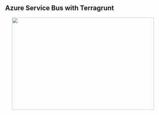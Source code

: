 ## Azure Service Bus with Terragrunt
<p align="center">
  <img width="460" height="300" src="//https://github.com/rb-cloud-guru/AzureServiceBus/assets/17112592/cd27ca3d-2d41-4e15-a3f3-28822cb310ab/460/300">
</p>




